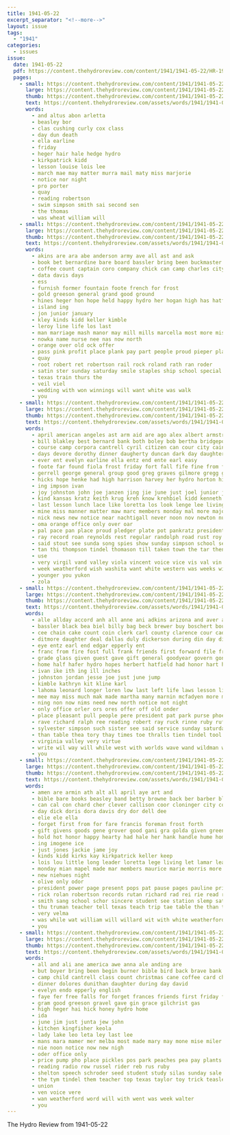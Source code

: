 ```yaml
---
title: 1941-05-22
excerpt_separator: "<!--more-->"
layout: issue
tags:
  - "1941"
categories:
  - issues
issue:
  date: 1941-05-22
  pdf: https://content.thehydroreview.com/content/1941/1941-05-22/HR-1941-05-22.pdf
  pages:
    - small: https://content.thehydroreview.com/content/1941/1941-05-22/small/HR-1941-05-22-01.jpg
      large: https://content.thehydroreview.com/content/1941/1941-05-22/large/HR-1941-05-22-01.jpg
      thumb: https://content.thehydroreview.com/content/1941/1941-05-22/thumbnails/HR-1941-05-22-01.jpg
      text: https://content.thehydroreview.com/assets/words/1941/1941-05-22/HR-1941-05-22-01.txt
      words:
        - and altus abon arletta
        - beasley bor
        - clas cushing curly cox class
        - day dun death
        - ella earline
        - friday
        - heger hair hale hedge hydro
        - kirkpatrick kidd
        - lesson louise lois lee
        - march mae may matter murra mail maty miss marjorie
        - notice nor night
        - pro porter
        - quay
        - reading robertson
        - swim simpson smith sai second sen
        - the thomas
        - was wheat william will
    - small: https://content.thehydroreview.com/content/1941/1941-05-22/small/HR-1941-05-22-02.jpg
      large: https://content.thehydroreview.com/content/1941/1941-05-22/large/HR-1941-05-22-02.jpg
      thumb: https://content.thehydroreview.com/content/1941/1941-05-22/thumbnails/HR-1941-05-22-02.jpg
      text: https://content.thehydroreview.com/assets/words/1941/1941-05-22/HR-1941-05-22-02.txt
      words:
        - akins are ara abe anderson army ave all ast and ask
        - book bet bernardine bare board bassler bring been buckmaster bot beer burton ber bride brides
        - coffee count captain coro company chick can camp charles city credit call
        - data davis days
        - ess
        - furnish former fountain foote french for frost
        - gold greeson general grand good ground
        - hines heger hon hope held happy hydro her hogan high has hatfield
        - island ing
        - jon junior january
        - kley kinds kidd keller kimble
        - leroy line life los last
        - man marriage mash manor may mill mills marcella most more miss marit
        - nowka name nurse nee nas now north
        - orange over old ock offer
        - pass pink profit place plank pay part people proud pieper plan
        - quay
        - root robert ret robertson rail rock roland rath ran roder
        - satin ster sunday saturday smile staples ship school special sincere side smith summer show store she sang
        - texas train thurs the
        - veil viel
        - wedding with won winnings will want white was walk
        - you
    - small: https://content.thehydroreview.com/content/1941/1941-05-22/small/HR-1941-05-22-03.jpg
      large: https://content.thehydroreview.com/content/1941/1941-05-22/large/HR-1941-05-22-03.jpg
      thumb: https://content.thehydroreview.com/content/1941/1941-05-22/thumbnails/HR-1941-05-22-03.jpg
      text: https://content.thehydroreview.com/assets/words/1941/1941-05-22/HR-1941-05-22-03.txt
      words:
        - april american angeles ast arm aid are ago alex albert armstrong austin aide ana ali abbie aly able ash and all
        - bill blakley best bernard bank both boley bob bertha bridgeport bone been betty bahney bert bethel bigness bennett bumps boston board bryson brown bow business below but
        - course camp corpora cantrell cyril citizen can cour city cain cruzan county charles carry craig clara came collins cline cause coffey church courage chet counts clerk carrier cast class court car crosswhite center cord carolyn clarence cobb company case caldwell caddo
        - days devore dorothy dinner daugherty duncan dark day daughters denham duly daughter dent
        - ever ent evelyn earline ella entz end ente earl easy
        - foote far found fiola frost friday fort fall fife fine from fam faust first fay fried felton few fore fire folks file fish full for floyd fon ford foust flick frank famous
        - gerrell george general group good greg graves gilmore gregg gears grant given gin grandson greer goings gas goes guardian geary
        - hicks hope henke had high harrison harvey her hydro horton hills hour happy howard hon hardware hearty hinton holly home henry hoi happ herman has hen hold
        - ing impson ivan
        - joy johnston john joe janzen jing jie june just joel junior jake
        - kind kansas kratz keith krug kreh know krehbiel kidd kenneth karlin king
        - last lesson lunch lace like loretta los look lenge lee living lines lot lahoma long life lura light lou left large lena leader low lois league
        - mine miss manner matter maw marc members monday mal more majors matics mel mock miller morris menas mound mil may mond melvin mckee made many moth mattie most martin minne mary much mildred
        - nick news new notice near nachtigall never noon nov newton numbers nas night nell nowka
        - oma orange office only over oar
        - pal pace pan place proud pledger plate pot pankratz president price piece pack persons pole peart pride past pil platte present philip porter pank pearl prine patsy pause
        - ray record roan reynolds rest regular randolph road rust roy richardson role room ruhl ronald
        - said stout see sunda song spies show sunday simpson school sewing senior smooth sen santa saturday set setting she sis steady slow sun state shoulder seed special sary son six sota sever south solo sung such smith springs still sons sare space service schmidt
        - tan thi thompson tindel thomason till taken town the tar then tour test ton tha theron try thiessen take tur treat them thomas than table toe
        - use
        - very virgil vand valley viola vincent voice vice vis val vin
        - week weatherford wish washita want white western was weeks wil will while wesley wilma weathers waldorf working walter work willard wykert wayne with won wilbur walls went
        - younger you yukon
        - zola
    - small: https://content.thehydroreview.com/content/1941/1941-05-22/small/HR-1941-05-22-04.jpg
      large: https://content.thehydroreview.com/content/1941/1941-05-22/large/HR-1941-05-22-04.jpg
      thumb: https://content.thehydroreview.com/content/1941/1941-05-22/thumbnails/HR-1941-05-22-04.jpg
      text: https://content.thehydroreview.com/assets/words/1941/1941-05-22/HR-1941-05-22-04.txt
      words:
        - alle allday accord anh all anne ani adkins arizona and aver are ask alm arms aid age ante arm ates april
        - bassler black bea biel billy bag beck brewer buy boschert boucher but ben benscoter borger bennett best bull ball batter been body business big brothers board begun
        - cee chain cake count coin clerk carl county clarence cour caddo con crea cause chas court cecil come company cas carrier cord card corpora cort creer close
        - ditmore daughter deal dallas duly dickerson during din day dinner daughters done deputy dey david dear durham days dollar
        - eye entz earl end edgar epperly ent
        - franc from fire fost full frank friends first forward file friendly friend farm for fam famous francis fea frost forth
        - grade glass given guest gave gift general goodyear govern gon guess games gordon good ground
        - home half hafer hydro hopes herbert hatfield had honor hart hereford hick hon high hardware homer hope her hearty henry hume hie helm happy herman handy hag huss herford haye har
        - ivan ike ith ing ill inches
        - johnston jordan jesse joe just june jump
        - kimble kathryn kit kline karl
        - lahoma leonard longer loren low last left life laws lesson like lulu let laundry lee large larko
        - mee may miss much mak made martha many marnin mcfadyen more morning mike most miller might mba manner men mccully marvin monday mckee
        - ning non now nims need new north notice not night
        - only office orler ors ores offer off old onder
        - place pleasant pull people pere president pat park purse phoenix poe paul potter proud por persons pankratz pic pack perfect present price plano
        - rave richard ralph ree reading robert ray ruck rinne ruby rufus russell regular rec reach read reynolds
        - sylvester simpson such sister see said service sunday saturday say side sea strength sayre shall she state seal subject sons stange school save son size seems second set sal sam ster salary signs
        - than table thea tory thay times toe thralls tien tindel tool taff the tobacco tee trucks thing tate town texas turner thie take them tae tor thomas
        - virginia valley very virtue
        - write wil way will while west with worlds wave wand wildman wieland well wear weatherford williams week won weather win was wallers wen war
        - you
    - small: https://content.thehydroreview.com/content/1941/1941-05-22/small/HR-1941-05-22-05.jpg
      large: https://content.thehydroreview.com/content/1941/1941-05-22/large/HR-1941-05-22-05.jpg
      thumb: https://content.thehydroreview.com/content/1941/1941-05-22/thumbnails/HR-1941-05-22-05.jpg
      text: https://content.thehydroreview.com/assets/words/1941/1941-05-22/HR-1941-05-22-05.txt
      words:
        - amen are armin ath alt all april aye art and
        - bible bare books beasley band betty browne back ber barber blue bali billy been best bright buy
        - can cal con chard cher clever callison coor cloninger city college christian capes class come cons cling cream cat cane
        - day dick doris dora davis dry dor dell dee
        - elie ele ella
        - forget first from for fare francis foreman frost forth
        - gift givens goods gene grover good gani gra golda given green grade
        - hold hot honor happy hearty had hale her hank handle hume home hope howard hopes hamilton hydro high hag horace hughes haze holly hedy
        - ing imogene ice
        - just jones jackie jame joy
        - kinds kidd kirks kay kirkpatrick keller keep
        - lois lou little long leader loretta lege living let lamar learn live lat lary look
        - monday mian mapel made mar members maurice marie morris more miller mex miss much mol most may moore major mary moser mae memory
        - new niehues night
        - olive only odor
        - president power page present pops pat pause pages pauline pride proud pebley pils pitzer pai pala pel
        - rick rolan robertson records rutan richard rad rei rie read red reading room rate
        - smith sang school schor sincere student see station slemp saturday seat swim senior sunday service second shall send scott
        - thu truman teacher tell texas teach trip tae table the than thomas tin them
        - very velma
        - was while wat william will willard wit with white weatherford win wilde
        - you
    - small: https://content.thehydroreview.com/content/1941/1941-05-22/small/HR-1941-05-22-06.jpg
      large: https://content.thehydroreview.com/content/1941/1941-05-22/large/HR-1941-05-22-06.jpg
      thumb: https://content.thehydroreview.com/content/1941/1941-05-22/thumbnails/HR-1941-05-22-06.jpg
      text: https://content.thehydroreview.com/assets/words/1941/1941-05-22/HR-1941-05-22-06.txt
      words:
        - all and ali ane america awe anna ale anding are
        - but boyer bring been begin burner bible bird back brave bank brother ball bara bette bryson boys butter baby better brow
        - camp child cantrell class count christmas cane coffee card ches cecil clara can cot cast come
        - dinner dolores dunithan daughter during day david
        - evelyn endo epperly english
        - faye fer free falls for forget frances friends first friday fender
        - gram good greeson gravel gave gin grace gilchrist gas
        - high heger hai hick honey hydro home
        - ida
        - june jim just junta jew john
        - kitchen kingfisher keola
        - lady lake leo leta ley last lee
        - mans mara mamer mer melba most made mary may mone mise miler miss monday middle marine matic majors
        - nie noon notice now new nigh
        - oder office only
        - price pump pho place pickles pos park peaches pea pay plants president peels
        - reading radio row russel rider reb rus ruby
        - shelton speech schroder seed student study silas sunday sale swim second sincere shey school stove special see simpson selling saturday state stock sting side show she sand
        - the tym tindel them teacher top texas taylor toy trick teasley
        - union
        - ven voice vere
        - wan weatherford word will with went was week walter
        - you
---
```


The Hydro Review from 1941-05-22

<!--more-->

